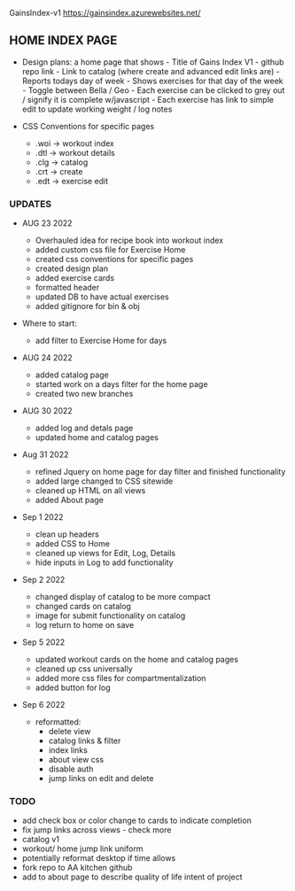GainsIndex-v1 https://gainsindex.azurewebsites.net/

## HOME INDEX PAGE 
- Design plans: a home page that shows
                - Title of Gains Index V1
                - github repo link
                - Link to catalog (where create and advanced edit links are)
                - Reports todays day of week
                - Shows exercises for that day of the week 
                    - Toggle between Bella / Geo
                    - Each exercise can be clicked to grey out / signify it is complete w/javascript
                    - Each exercise has link to simple edit to update working weight / log notes

- CSS Conventions for specific pages
    - .woi -> workout index
    - .dtl -> workout details 
    - .clg -> catalog
    - .crt -> create
    - .edt -> exercise edit

### UPDATES 
- AUG 23 2022
    - Overhauled idea for recipe book into workout index
    - added custom css file for Exercise Home 
    - created css conventions for specific pages
    - created design plan
    - added exercise cards
    - formatted header
    - updated DB to have actual exercises
    - added gitignore for bin & obj

- Where to start:
    - add filter to Exercise Home for days 

- AUG 24 2022
    - added catalog page
    - started work on a days filter for the home page 
    - created two new branches 

- AUG 30 2022
    - added log and detals page
    - updated home and catalog pages

- Aug 31 2022
    - refined Jquery on home page for day filter and finished functionality
    - added large changed to CSS sitewide
    - cleaned up HTML on all views
    - added About page

- Sep 1 2022
    - clean up headers
    - added CSS to Home
    - cleaned up views for Edit, Log, Details
    - hide inputs in Log to add functionality

- Sep 2 2022
    - changed display of catalog to be more compact
    - changed cards on catalog
    - image for submit functionality on catalog
    - log return to home on save

- Sep 5 2022
    - updated workout cards on the home and catalog pages
    - cleaned up css universally
    - added more css files for compartmentalization
    - added button for log

- Sep 6 2022
    - reformatted:
        - delete view
        - catalog links & filter
        - index links 
        - about view css
        - disable auth
        - jump links on edit and delete



### TODO
- add check box or color change to cards to indicate completion
- fix jump links across views - check more
- catalog v1
- workout/ home jump link uniform
- potentially reformat desktop if time allows
- fork repo to AA kitchen github
- add to about page to describe quality of life intent of project


